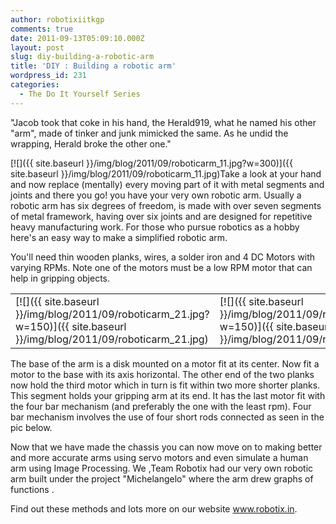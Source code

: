 ```yaml
---
author: robotixiitkgp
comments: true
date: 2011-09-13T05:09:10.000Z
layout: post
slug: diy-building-a-robotic-arm
title: 'DIY : Building a robotic arm'
wordpress_id: 231
categories:
  - The Do It Yourself Series
---
```


"Jacob took that coke in his hand, the Herald919, what he named his other "arm", made of tinker and junk mimicked the same. As he undid the wrapping, Herald broke the other one."

[![]({{ site.baseurl }}/img/blog/2011/09/roboticarm_11.jpg?w=300)]({{ site.baseurl }}/img/blog/2011/09/roboticarm_11.jpg)Take a look at your hand and now replace (mentally) every moving part of it with metal segments and joints and there you go! you have your very own robotic arm. Usually a robotic arm has six degrees of freedom, is made with over seven segments of metal framework, having over six joints and are designed for repetitive heavy manufacturing work. For those who pursue robotics as a hobby here's an easy way to make a simplified robotic arm.

You'll need thin wooden planks, wires, a solder iron and 4 DC Motors with varying RPMs. Note one of the motors must be a low RPM motor that can help in gripping objects.

<table width="400px" > <tr >

<td width="200px" > [![]({{ site.baseurl }}/img/blog/2011/09/roboticarm_21.jpg?w=150)]({{ site.baseurl }}/img/blog/2011/09/roboticarm_21.jpg) </td>

<td width="200px" > [![]({{ site.baseurl }}/img/blog/2011/09/roboticarm_31.jpg?w=150)]({{ site.baseurl }}/img/blog/2011/09/roboticarm_31.jpg) </td></tr></table> The base of the arm is a disk mounted on a motor fit at its center. Now fit a motor to the base with its axis horizontal. The other end of the two planks now hold the third motor which in turn is fit within two more shorter planks. This segment holds your gripping arm at its end. It has the last motor fit with the four bar mechanism (and preferably the one with the least rpm). Four bar mechanism involves the use of four short rods connected as seen in the pic below.

Now that we have made the chassis you can now move on to making better and more accurate arms using servo motors and even simulate a human arm using Image Processing. We ,Team Robotix had our very own robotic arm built under the project "Michelangelo" where the arm drew graphs of functions .

Find out these methods and lots more on our website www.robotix.in.
